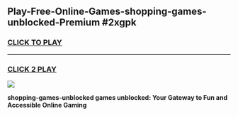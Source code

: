 
## Play-Free-Online-Games-shopping-games-unblocked-Premium #2xgpk
<h3>
<a href="https://premium.freeplayer.one?title=shopping-games-unblocked&ref=8M">CLICK TO PLAY</a></h3>
<hr>

<h3>
<a href="https://premium.freeplayer.one?title=shopping-games-unblocked&ref=8M">CLICK 2 PLAY</a>
  
</h3>

<a href="https://premium.freeplayer.one?title=shopping-games-unblocked&ref=8M"><img src="https://clearcache.store/games.png"></a>


**shopping-games-unblocked games unblocked: Your Gateway to Fun and Accessible Online Gaming**
